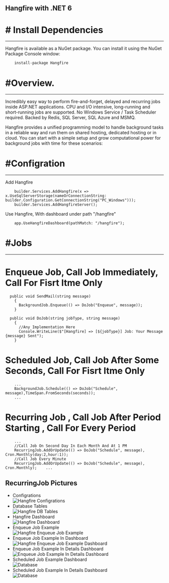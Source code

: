 ## Hangfire with .NET 6


# # Install Dependencies
--------------------------------------------------------------------------------
Hangfire is available as a NuGet package. You can install it using the NuGet Package Console window:
```
	install-package Hangfire
```

# #Overview.
--------------------------------------------------------------------------------
Incredibly easy way to perform fire-and-forget, delayed and recurring jobs inside ASP.NET applications. CPU and I/O intensive, long-running and short-running jobs are supported. No Windows Service / Task Scheduler required. Backed by Redis, SQL Server, SQL Azure and MSMQ.

Hangfire provides a unified programming model to handle background tasks in a reliable way and run them on shared hosting, dedicated hosting or in cloud. You can start with a simple setup and grow computational power for background jobs with time for these scenarios:
 

# #Configration
--------------------------------------------------------------------------------
Add Hangfire
```
    builder.Services.AddHangfire(x => x.UseSqlServerStorage(nameOrConnectionString: builder.Configuration.GetConnectionString("PC_Windows")));
    builder.Services.AddHangfireServer();
```
Use Hangfire, With dashboard under path "/hangfire"
```
    app.UseHangfireDashboard(pathMatch: "/hangfire");
```

# #Jobs
--------------------------------------------------------------------------------

# Enqueue Job, Call Job Immediately, Call For Fisrt Itme Only
```
  public void SendMail(string message)
    {
      BackgroundJob.Enqueue(() => DoJob("Enqueue", message));
    }

  public void DoJob(string jobType, string message)
    {
      //Any Implementation Here
      Console.WriteLine($"[Hangfire] => [${jobType}] Job: Your Message {message} Sent");
    }
```

# Scheduled Job, Call Job After Some Seconds, Call For Fisrt Itme Only
```
    ...
    BackgroundJob.Schedule(() => DoJob("Schedule", message),TimeSpan.FromSeconds(seconds));
    ...
```

# Recurring Job , Call Job After Period Starting , Call For Every Period
```
    ...
    //Call Job On Second Day In Each Month And At 1 PM
    RecurringJob.AddOrUpdate(() => DoJob("Schedule", message), Cron.Monthly(day:2,hour:1));
    //Call Job Every Minute
    RecurringJob.AddOrUpdate(() => DoJob("Schedule", message), Cron.Monthly);    ...
```

RecurringJob
Pictures
--------------------------------------------------------------------------------
- Configrations
<br>![Hangfire Configrations](https://github.com/ahmednageebmahmoud/Learn-By-Examples/tree/main/.NetCore-Angualr-Diagram-App//Documentation/Hangfire_Configrations.png?raw=true)
- Database Tables
<br>![Hangfire DB Tables](https://github.com/ahmednageebmahmoud/Learn-By-Examples/tree/main/.NetCore-Angualr-Diagram-App//Documentation/Hangfire_DBTables.png?raw=true)
- Hangfire Dashboard
<br> ![Hangfire Dashboard](https://github.com/ahmednageebmahmoud/Learn-By-Examples/tree/main/.NetCore-Angualr-Diagram-App//Documentation/Hangfire_Dashboard.png?raw=true)
- Enqueue Job Example
<br> ![Hangfire Enqueue Job Example](https://github.com/ahmednageebmahmoud/Learn-By-Examples/tree/main/.NetCore-Angualr-Diagram-App//Documentation/Hangfire_EnqueueJobExample.png?raw=true)
- Enqueue Job Example In Dashboard
<br> ![Hangfire Enqueue Job Example Dashboard](https://github.com/ahmednageebmahmoud/Learn-By-Examples/tree/main/.NetCore-Angualr-Diagram-App//Documentation/Hangfire_EnqueueJobExampleDashboard.png?raw=true)
- Enqueue Job Example In Details Dashboard 
<br> ![Enqueue Job Example In Details Dashboard](https://github.com/ahmednageebmahmoud/Learn-By-Examples/tree/main/.NetCore-Angualr-Diagram-App//Documentation/Hangfire_EnqueueJobExampleDetails.png?raw=true)
- Scheduled Job Example Dashboard 
<br> ![Database](https://github.com/ahmednageebmahmoud/Learn-By-Examples/tree/main/.NetCore-Angualr-Diagram-App//Documentation/Hangfire_ScheduledJobExampleDashboard.png?raw=true)
- Scheduled Job Example In Details Dashboard 
<br> ![Database](https://github.com/ahmednageebmahmoud/Learn-By-Examples/tree/main/.NetCore-Angualr-Diagram-App//Documentation/Hangfire_ScheduledJobExampleDetails.png?raw=true)
